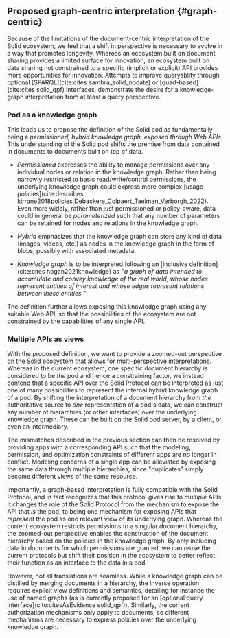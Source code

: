 ## Proposed graph-centric interpretation {#graph-centric}

Because of the limitations of the document-centric interpretation of the Solid ecosystem,
we feel that a shift in perspective is necessary 
to evolve in a way that promotes longevity.
Whereas an ecosystem built on document sharing
provides a limited surface for innovation,
an ecosystem built on data sharing
not constrained to a specific (implicit or explicit) API
provides more opportunities for innovation.
Attempts to improve queryablity
through optional [SPARQL](cite:cites sambra_solid_nodate) 
or [quad-based](cite:cites solid_qpf) interfaces,
demonstrate the desire
for a knowledge-graph interpretation
from at least a query perspective.

### Pod as a knowledge graph

This leads us to propose the definition of the Solid pod as fundamentally being a *permissioned, hybrid knowledge graph, exposed through Web APIs*.
This understanding of the Solid pod shifts the premise from data contained in documents to documents built on top of data.

<!-- permissioned -->
- *Permissioned* expresses the ability to manage permissions over any individual nodes or relation in the knowledge graph.
  Rather than being narrowly restricted to basic read/write/control permissions,
  the underlying knowledge graph could express more complex [usage policies](cite:describes kirrane2018policies,Debackere_Colpaert_Taelman_Verborgh_2022).
  Even more widely,
  rather than just permissioned or policy-aware,
  data could in general be *parameterized*
  such that any number of parameters can be retained for nodes and relations in the knowledge graph. 
<!-- hybrid -->
- *Hybrid* emphasizes that the knowledge graph can store any kind of data (images, videos, etc.) as nodes in the knowledge graph 
in the form of blobs, possibly with associated metadata.
<!-- knowledge graph -->
- *Knowledge graph* is to be interpreted following an [inclusive definition](cite:cites hogan2021knowledge) as
"*a graph of data intended to accumulate and convey knowledge of the real world,
whose nodes represent entities of interest and whose edges represent relations between these entities.*"

<!-- Web APIs -->
The definition further allows exposing this knowledge graph using any suitable Web API,
so that the possibilities of the ecosystem are not constrained by the capabilities of any single API.

### Multiple APIs as views
<!-- The interpretation -->
With the proposed definition, we want to provide a zoomed-out perspective on the Solid ecosystem that allows for multi-perspective interpretations.
Whereas in the current ecosystem, one specific document hierarchy is considered to be _the_ pod and hence a constraining factor,
we instead contend that a specific API over the Solid Protocol
can be interpreted as just one of many possibilities
to represent the internal hybrid knowledge graph of a pod.
By shifting the interpretation of a document hierarchy from _the_ authoritative source
to _one_ representation of a pod's data, we can construct any number of hierarchies 
(or other interfaces) over the underlying knowledge graph.
These can be built on the Solid pod server,
by a client, or even an intermediary.

The mismatches described in the previous section
can then be resolved
by providing apps with a corresponding API
such that the modeling, permission, and optimization constraints
of different apps are no longer in conflict.
Modeling concerns of a single app can be alleviated
by exposing the same data through multiple hierarchies,
since "duplicates" simply become different views of the same resource.

<!-- The current Solid protocol as a KG -->
Importantly,
a graph-based interpretation
is fully compatible with the Solid Protocol,
and in fact recognizes that this protocol
gives rise to _multiple_ APIs.
It changes the role of the Solid Protocol
from the mechanism to expose the API that _is_ the pod,
to being one mechanism for exposing APIs
that _represent_ the pod as one relevant view of its underlying graph.
Whereas the current ecosystem restricts permissions
to a singular document hierarchy,
the zoomed-out perspective
enables the construction of the document hierarchy based on 
the policies in the knowledge graph.
By only including data in documents for which permissions are granted,
we can reuse the current protocols 
but shift their position in the ecosystem to better 
reflect their function as an interface to the data in a pod.

However, not all translations are seamless.
While a knowledge graph can be distilled by merging documents in a hierarchy,
the inverse operation requires explicit view definitions and semantics,
detailing for instance the use of named graphs
(as is currently proposed for an [optional query interface](cito:citesAsEvidence solid_qpf)).
Similarly, the current authorization mechanisms
only apply to documents,
so different mechanisms are necessary to express policies
over the underlying knowledge graph.

<!-- Make point that a document FUNDAMENTALLY is built on application assumptions -->

<!-- Synthese: perfect naast elkaar leven -->

<!-- Make harsher point maybe -->

<!-- Mkae point van Comparible on READ - problems of writing and management for data are problematic on document structure -->



















